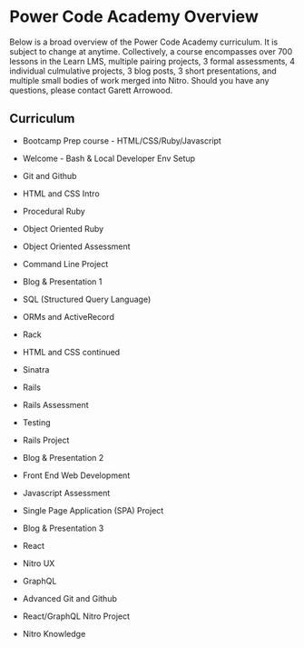 # Power Code Academy Overview

Below is a broad overview of the Power Code Academy curriculum. It is subject to change at anytime. Collectively, a course encompasses over 700 lessons in the Learn LMS, multiple pairing projects, 3 formal assessments, 4 individual culmulative projects, 3 blog posts, 3 short presentations, and multiple small bodies of work merged into Nitro. Should you have any questions, please contact Garett Arrowood.

## Curriculum

* Bootcamp Prep course - HTML/CSS/Ruby/Javascript

* Welcome - Bash & Local Developer Env Setup
* Git and Github
* HTML and CSS Intro
* Procedural Ruby
* Object Oriented Ruby
* Object Oriented Assessment
* Command Line Project
* Blog & Presentation 1
* SQL (Structured Query Language)
* ORMs and ActiveRecord
* Rack
* HTML and CSS continued
* Sinatra
* Rails
* Rails Assessment
* Testing
* Rails Project
* Blog & Presentation 2
* Front End Web Development
* Javascript Assessment
* Single Page Application (SPA) Project
* Blog & Presentation 3
* React
* Nitro UX
* GraphQL
* Advanced Git and Github
* React/GraphQL Nitro Project
* Nitro Knowledge
